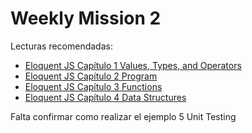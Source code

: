 # Weekly Mission 2

Lecturas recomendadas:

- [Eloquent JS Capítulo 1 Values, Types, and Operators](https://eloquentjavascript.net/01_values.html)
- [Eloquent JS Capítulo 2 Program](https://eloquentjavascript.net/02_program_structure.html)
- [Eloquent JS Capítulo 3 Functions](https://eloquentjavascript.net/03_functions.html)
- [Eloquent JS Capítulo 4 Data Structures](https://eloquentjavascript.net/04_data.html)

Falta confirmar como realizar el ejemplo 5 Unit Testing
